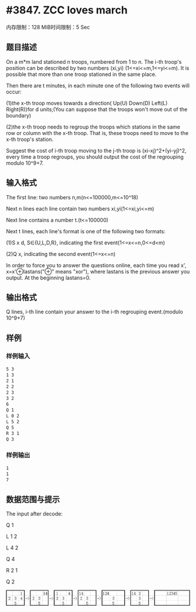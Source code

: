 # #3847. ZCC loves march

内存限制：128 MiB时间限制：5 Sec

## 题目描述

On a m*m land stationed n troops, numbered from 1 to n. The i-th troop's position can be described by two numbers (xi,yi) (1<=xi<=m,1<=yi<=m). It is possible that more than one troop stationed in the same place.

Then there are t minutes, in each minute one of the following two events will occur:

(1)the x-th troop moves towards a direction( Up(U) Down(D) Left(L) Right(R))for d units;(You can suppose that the troops won't move out of the boundary)

(2)the x-th troop needs to regroup the troops which stations in the same row or column with the x-th troop. That is, these troops need to move to the x-th troop's station.

Suggest the cost of i-th troop moving to the j-th troop is (xi-xj)^2+(yi-yj)^2, every time a troop regroups, you should output the cost of the regrouping modulo 10^9+7.

## 输入格式

The first line: two numbers n,m(n<=100000,m<=10^18)

Next n lines each line contain two numbers xi,yi(1<=xi,yi<=m)

Next line contains a number t.(t<=100000)

Next t lines, each line's format is one of the following two formats:

(1)S x d, S&isin;{U,L,D,R}, indicating the first event(1<=x<=n,0<=d<m)

(2)Q x, indicating the second event(1<=x<=n)

In order to force you to answer the questions online, each time you read x', x=x'&oplus;lastans("&oplus;" means "xor"), where lastans is the previous answer you output. At the beginning lastans=0. 

## 输出格式

Q lines, i-th line contain your answer to the i-th regrouping event.(modulo 10^9+7)

## 样例

### 样例输入

    
    5 3
    1 3
    2 1
    2 2
    2 3
    3 2
    6
    Q 1
    L 0 2
    L 5 2
    Q 5
    R 3 1
    Q 3
    

### 样例输出

    
    1
    1
    7
    
    
    

## 数据范围与提示

The input after decode:

Q 1

L 1 2

L 4 2

Q 4

R 2 1

Q 2

![](upload/201501/C503-1008-1.png)
